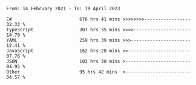 <!-- [![Top Langs](https://github-readme-stats.vercel.app/api/top-langs/?username=thititongumpun&layout=compact&langs_count=7&theme=prussian)](https://github.com/thititongumpun)
[![Anurag's GitHub stats](https://github-readme-stats.vercel.app/api?username=thititongumpun&hide=stars&show_icons=true&theme=prussian)](https://github.com/thititongumpun) -->

<!--START_SECTION:waka-->

```text
From: 14 February 2021 - To: 19 April 2023

C#                         676 hrs 41 mins >>>>>>>>-----------------   32.33 %
TypeScript                 307 hrs 35 mins >>>>---------------------   14.70 %
YAML                       259 hrs 39 mins >>>----------------------   12.41 %
JavaScript                 162 hrs 28 mins >>-----------------------   07.76 %
JSON                       103 hrs 30 mins >------------------------   04.95 %
Other                      95 hrs 42 mins  >------------------------   04.57 %
```

<!--END_SECTION:waka-->
